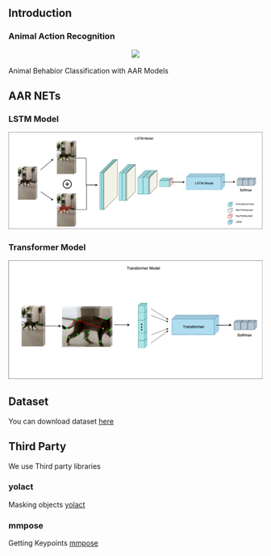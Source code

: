 ## Introduction



 


### Animal Action Recognition
<p align="center">
    <img src="output/result.gif" width="200">
</p>
                                            
Animal Behabior Classification with AAR Models 

## AAR NETs

### LSTM Model
<p align="center">
    <img src="output/lstm_model.png", width="1000">
</p>

### Transformer Model
<p align="center">
    <img src="output/transformer_model.png", width="1000">
</p>

## Dataset
You can download dataset [here](http://gofile.me/5njoV/dbBT8iQ3x)

## Third Party
We use Third party libraries

### yolact
Masking objects
[yolact](https://github.com/dbolya/yolact)

### mmpose
Getting Keypoints
[mmpose](https://github.com/open-mmlab/mmpose)


